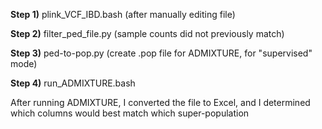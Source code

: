 **Step 1)** plink_VCF_IBD.bash (after manually editing file)

**Step 2)** filter_ped_file.py (sample counts did not previously match)

**Step 3)** ped-to-pop.py (create .pop file for ADMIXTURE, for "supervised" mode)

**Step 4)** run_ADMIXTURE.bash

After running ADMIXTURE, I converted the file to Excel, and I determined which columns would best match which super-population